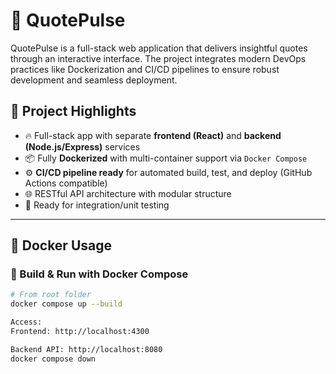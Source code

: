 # 🧠 QuotePulse

QuotePulse is a full-stack web application that delivers insightful quotes through an interactive interface. The project integrates modern DevOps practices like Dockerization and CI/CD pipelines to ensure robust development and seamless deployment.

## 🚀 Project Highlights

- 🔥 Full-stack app with separate **frontend (React)** and **backend (Node.js/Express)** services
- 📦 Fully **Dockerized** with multi-container support via `Docker Compose`
- ⚙️ **CI/CD pipeline ready** for automated build, test, and deploy (GitHub Actions compatible)
- 🌐 RESTful API architecture with modular structure
- 🧪 Ready for integration/unit testing

---

## 🐳 Docker Usage

### 🔨 Build & Run with Docker Compose

```bash
# From root folder
docker compose up --build

Access:
Frontend: http://localhost:4300

Backend API: http://localhost:8080
docker compose down
